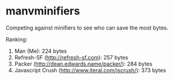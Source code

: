 # manvminifiers
Competing against minifiers to see who can save the most bytes.

Ranking:
1. Man (Me): 224 bytes
2. Refresh-SF (http://refresh-sf.com): 257 bytes
3. Packer (http://dean.edwards.name/packer/): 284 bytes
4. Javascript Crush (http://www.iteral.com/jscrush/): 373 bytes
